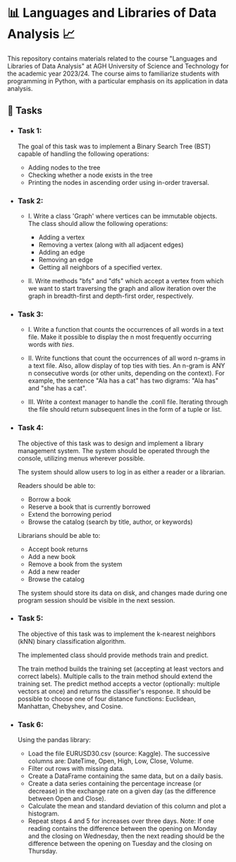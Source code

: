   # 📊 Languages and Libraries of Data Analysis 📈

This repository contains materials related to the course "Languages and Libraries of Data Analysis" at AGH University of Science and Technology for the academic year 2023/24. The course aims to familiarize students with programming in Python, with a particular emphasis on its application in data analysis.

## 📝 Tasks
- ### **Task 1**:
  
  The goal of this task was to implement a Binary Search Tree (BST) capable of handling the following operations:
  - Adding nodes to the tree
  - Checking whether a node exists in the tree
  - Printing the nodes in ascending order using in-order traversal.
  
- ### **Task 2**:
  - I. Write a class 'Graph' where vertices can be immutable objects. The class should allow the following operations:
      - Adding a vertex
      - Removing a vertex (along with all adjacent edges)
      - Adding an edge
      - Removing an edge
      - Getting all neighbors of a specified vertex.

  - II. Write methods "bfs" and "dfs" which accept a vertex from which we want to start traversing the graph and allow iteration over the graph in breadth-first and depth-first order, respectively.

  
- ### **Task 3**:
  - I. Write a function that counts the occurrences of all words in a text file. Make it possible to display the n most frequently occurring words _with ties_.

  - II. Write functions that count the occurrences of all word n-grams in a text file. Also, allow display of top ties with ties.
    An n-gram is ANY n consecutive words (or other units, depending on the context). For example, the sentence "Ala has a cat" has two digrams: "Ala has" and "she has a cat".

  - III. Write a context manager to handle the .conll file. Iterating through the file should return subsequent lines in the form of a tuple or list.
  
- ### **Task 4**:
  
  The objective of this task was to design and implement a library management system. The system should be operated through the console, utilizing menus wherever possible.

  The system should allow users to log in as either a reader or a librarian.
  
  Readers should be able to:
  - Borrow a book
  - Reserve a book that is currently borrowed
  - Extend the borrowing period
  - Browse the catalog (search by title, author, or keywords)
  
  Librarians should be able to:
  - Accept book returns
  - Add a new book
  - Remove a book from the system
  - Add a new reader
  - Browse the catalog
    
  The system should store its data on disk, and changes made during one program session should be visible in the next session. 
  
- ### **Task 5**:
 
  The objective of this task was to implement the k-nearest neighbors (kNN) binary classification algorithm.

  The implemented class should provide methods train and predict.
  
  The train method builds the training set (accepting at least vectors and correct labels). Multiple calls to the train method should extend the training set.
  The predict method accepts a vector (optionally: multiple vectors at once) and returns the classifier's response.
  It should be possible to choose one of four distance functions: Euclidean, Manhattan, Chebyshev, and Cosine.

- ### **Task 6**:
  
  Using the pandas library:
  - Load the file EURUSD30.csv (source: Kaggle). The successive columns are: DateTime, Open, High, Low, Close, Volume.
  - Filter out rows with missing data.
  - Create a DataFrame containing the same data, but on a daily basis.
  - Create a data series containing the percentage increase (or decrease) in the exchange rate on a given day (as the difference between Open and Close).
  - Calculate the mean and standard deviation of this column and plot a histogram.
  - Repeat steps 4 and 5 for increases over three days. Note: If one reading contains the difference between the opening on Monday and the closing on Wednesday, then the next    reading should be the difference between the opening on Tuesday and the closing on Thursday.
